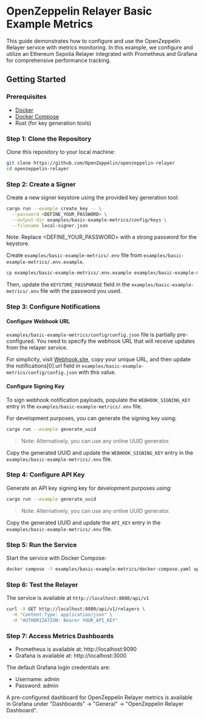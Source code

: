 # OpenZeppelin Relayer Basic Example Metrics

This guide demonstrates how to configure and use the OpenZeppelin Relayer service with metrics monitoring. In this example, we configure and utilize an Ethereum Sepolia Relayer integrated with Prometheus and Grafana for comprehensive performance tracking.

## Getting Started

### Prerequisites

- [Docker](https://docs.docker.com/get-docker/)
- [Docker Compose](https://docs.docker.com/compose/install/)
- Rust (for key generation tools)

### Step 1: Clone the Repository

Clone this repository to your local machine:

```bash
git clone https://github.com/OpenZeppelin/openzeppelin-relayer
cd openzeppelin-relayer
```
 
### Step 2: Create a Signer

Create a new signer keystore using the provided key generation tool:

```sh
cargo run --example create_key -- \
  --password <DEFINE_YOUR_PASSWORD> \
  --output-dir examples/basic-example-metrics/config/keys \
  --filename local-signer.json
```

Note: Replace <DEFINE_YOUR_PASSWORD> with a strong password for the keystore.


Create `examples/basic-example-metrics/.env` file from `examples/basic-example-metrics/.env.example`.

```bash
cp examples/basic-example-metrics/.env.example examples/basic-example-metrics/.env
```


Then, update the `KEYSTORE_PASSPHRASE` field in the `examples/basic-example-metrics/.env` file with the password you used.


### Step 3: Configure Notifications

#### Configure Webhook URL

`examples/basic-example-metrics/config/config.json` file is partially pre-configured. You need to specify the webhook URL that will receive updates from the relayer service.

For simplicity, visit [Webhook.site](https://webhook.site), copy your unique URL, and then update the notifications[0].url field in `examples/basic-example-metrics/config/config.json` with this value.


#### Configure Signing Key

To sign webhook notification payloads, populate the `WEBHOOK_SIGNING_KEY` entry in the `examples/basic-example-metrics/.env` file.

For development purposes, you can generate the signing key using:

```bash
cargo run --example generate_uuid
```
> Note: Alternatively, you can use any online UUID generator.


Copy the generated UUID and update the `WEBHOOK_SIGNING_KEY` entry in the `examples/basic-example-metrics/.env` file.


### Step 4: Configure API Key

Generate an API key signing key for development purposes using:

```bash
cargo run --example generate_uuid
```
> Note: Alternatively, you can use any online UUID generator.


Copy the generated UUID and update the `API_KEY` entry in the `examples/basic-example-metrics/.env` file.


### Step 5: Run the Service

Start the service with Docker Compose:

```bash
docker compose -f examples/basic-example-metrics/docker-compose.yaml up
```

### Step 6: Test the Relayer

The service is available at `http://localhost:8080/api/v1`

```bash
curl -X GET http://localhost:8080/api/v1/relayers \
  -H "Content-Type: application/json" \
  -H "AUTHORIZATION: Bearer YOUR_API_KEY"
```

### Step 7: Access Metrics Dashboards

- Prometheus is available at: http://localhost:9090
- Grafana is available at: http://localhost:3000

The default Grafana login credentials are:
- Username: admin
- Password: admin

A pre-configured dashboard for OpenZeppelin Relayer metrics is available in Grafana under "Dashboards" → "General" → "OpenZeppelin Relayer Dashboard".
